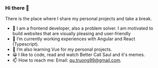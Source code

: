 ### Hi there 👋

There is the place where I share my personal projects and take a break.

- 💞️ I am a frontend developer, also a problem solver. I am motivated to build websites that are visually pleasing and user-friendly
- 🌱 I’m currently working experiences with Angular and React (Typescript).
- 🤔 I’m also learning Vue for my personal projects.
- 😀 I like to code, read and watch Better Call Saul and it's memes.
- 📫 How to reach me: Email: qu.truong99@gmail.com.


<!--
**Kamaric112/Kamaric112** is a ✨ _special_ ✨ repository because its `README.md` (this file) appears on your GitHub profile.

Here are some ideas to get you started:

- 🔭 I’m currently working on ...
- 🌱 I’m currently learning ...
- 👯 I’m looking to collaborate on ...
- 🤔 I’m looking for help with ...
- 💬 Ask me about ...
- 📫 How to reach me: ...
- 😄 Pronouns: ...
- ⚡ Fun fact: ...
-->
